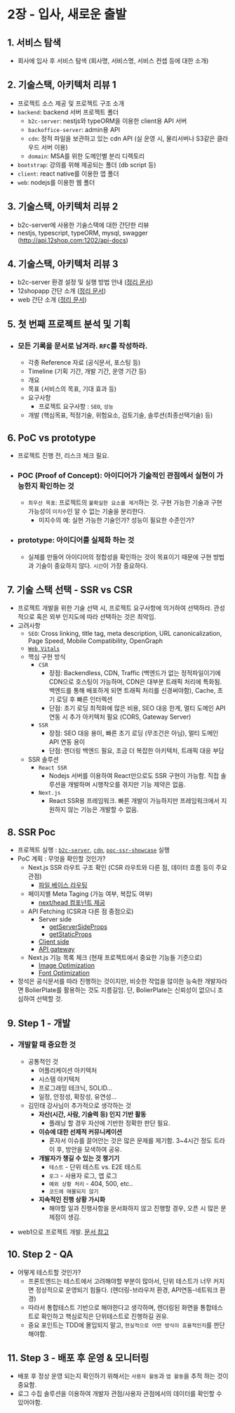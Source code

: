 # 2장 - 입사, 새로운 출발

## 1. 서비스 탐색

- 회사에 입사 후 서비스 탐색 (회사명, 서비스명, 서비스 컨셉 등에 대한 소개)

## 2. 기술스택, 아키텍처 리뷰 1

- 프로젝트 소스 제공 및 프로젝트 구조 소개
- `backend`: backend 서버 프로젝트 폴더
  - `b2c-server`: nestjs와 typeORM을 이용한 client용 API 서버
  - `backoffice-server`: admin용 API
  - `cdn`: 정적 파일을 보관하고 있는 cdn API (실 운영 시, 물리서버나 S3같은 클라우드 서버 이용)
  - `domain`: MSA를 위한 도메인별 분리 디렉토리
- `bootstrap`: 강의를 위해 제공되는 폴더 (db script 등)
- `client`: react native를 이용한 앱 폴더
- `web`: nodejs를 이용한 웹 폴더

## 3. 기술스택, 아키텍처 리뷰 2

- b2c-server에 사용한 기술스택에 대한 간단한 리뷰
- nestjs, typescript, typeORM, mysql, swagger (http://api.12shop.com:1202/api-docs)

## 4. 기술스택, 아키텍처 리뷰 3

- b2c-server 환경 설정 및 실행 방법 안내 ([정리 문서](./projects/b2c-server.md))
- 12shopapp 간단 소개 ([정리 문서](./projects/12shopapp.md))
- web 간단 소개 ([정리 문서](./projects/web.md))

## 5. 첫 번째 프로젝트 분석 및 기획

- ### 모든 기록을 문서로 남겨라. `RFC`를 작성하라.
  - 각종 Reference 자료 (공식문서, 포스팅 등)
  - Timeline (기획 기간, 개발 기간, 운영 기간 등)
  - 개요
  - 목표 (서비스의 목표, 기대 효과 등)
  - 요구사항
    - 프로젝트 요구사항 : `SEO`, `성능`
  - 개발 (핵심목표, 적정기술, 위험요소, 검토기술, 솔루션(최종선택기술) 등)

## 6. PoC vs prototype

- 프로젝트 진행 전, 리스크 체크 필요.
- ### POC (Proof of Concept): 아이디어가 기술적인 관점에서 실현이 가능한지 확인하는 것
  - `최우선 목표`: 프로젝트의 `불확실한 요소를 제거`하는 것. 구현 가능한 기술과 구현 가능성이 `미지수`인 알 수 없는 기술을 분리한다.
    - 미지수의 예: 실현 가능한 기술인가? 성능이 필요한 수준인가?
- ### prototype: 아이디어를 실체화 하는 것
  - 실체를 만들어 아이디어의 정합성을 확인하는 것이 목표이기 때문에 구현 방법과 기술이 중요하지 않다. `시간`이 가장 중요하다.

## 7. 기술 스택 선택 - SSR vs CSR
  - 프로젝트 개발을 위한 기술 선택 시, 프로젝트 요구사항에 의거하여 선택하라. 관성적으로 혹은 외부 인지도에 따라 선택하는 것은 최악임.
  - 고려사항
    - `SEO`: Cross linking, title tag, meta description, URL canonicalization, Page Speed, Mobile Compatibility, OpenGraph
    - [`Web Vitals`](https://web.dev/i18n/ko/vitals)
    - 핵심 구현 방식
      - `CSR`
        - 장점: Backendless, CDN, Traffic (백엔드가 없는 정적파일이기에 CDN으로 호스팅이 가능하며, CDN은 대부분 트래픽 처리에 특화됨. 백엔드를 통해 배포하게 되면 트래픽 처리를 신경써야함), Cache, 초기 로딩 후 빠른 인터렉션
        - 단점: 초기 로딩 최적화에 많은 비용, SEO 대응 한계, 멀티 도메인 API 연동 시 추가 아키텍처 필요 (CORS, Gateway Server)
      - `SSR`
        - 장점: SEO 대응 용이, 빠른 초기 로딩 (무조건은 아님), 멀티 도메인 API 연동 용이
        - 단점: 렌더링 백엔드 필요, 조금 더 복잡한 아키텍처, 트래픽 대응 부담
    - SSR 솔루션
      - `React SSR`
        - Nodejs 서버를 이용하여 React만으로도 SSR 구현이 가능함. 직접 솔루션을 개발하며 시행착오를 겪지만 기능 제약은 없음.
      - `Next.js`
        - React SSR용 프레임워크. 빠른 개발이 가능하지만 프레임워크에서 지원하지 않는 기능은 개발할 수 없음.

## 8. SSR Poc
  - 프로젝트 실행 : [`b2c-server`](./projects/b2c-server.md), [`cdn`](./projects/cdn.md), [`poc-ssr-showcase`](./projects/poc-ssr-showcase.md) 실행
  - PoC 계획 : 무엇을 확인할 것인가?
    - Next.js SSR 라우트 구조 확인 (CSR 라우트와 다른 점, 데이터 흐름 등이 주요 관점)
      - [파일 베이스 라우팅](http://nextjs.org/docs/routing/introduction)
    - 페이지별 Meta Taging (가능 여부, 복잡도 여부)
      - [next/head 컴포넌트 제공](http://nextjs.org/docs/api-reference/next/head)
    - API Fetching (CSR과 다른 점 중점으로)
      - Server side
        - [getServerSideProps](https://nextjs.org/docs/basic-features/data-fetching/get-server-side-props)
        - [getStaticProps](https://nextjs.org/docs/basic-features/data-fetching/get-static-props)
      - [Client side](https://nextjs.org/docs/basic-features/data-fetching/client-side)
      - [API gateway](https://nextjs.org/docs/api-routes/introduction)
    - Next.js 기능 목록 체크 (현재 프로젝트에서 중요한 기능들 기준으로)
      - [Image Optimization](https://nextjs.org/docs/basic-features/image-optimization)
      - [Font Optimization](https://nextjs.org/docs/basic-features/font-optimization)
  - 정석은 공식문서를 따라 진행하는 것이지만, 비슷한 작업을 많이한 능숙한 개발자라면 BolierPlate를 활용하는 것도 지름길임. 단, BolierPlate는 신뢰성이 없으니 조심하여 선택할 것.

## 9. Step 1 - 개발
  - ### 개발할 때 중요한 것
    - 공통적인 것
      - 어플리케이션 아키텍처
      - 시스템 아키텍처
      - 프로그래밍 테크닉, SOLID...
      - 일정, 안정성, 확장성, 유연성...
    - 김민태 강사님이 추가적으로 생각하는 것
      - **자산(시간, 사람, 기술력 등) 인지 기반 활동**
        - 플래닝 할 경우 자산에 기반한 정확한 판단 필요.
      - **이슈에 대한 선제적 커뮤니케이션**
        - 혼자서 이슈를 끌어안는 것은 많은 문제를 제기함. 3~4시간 정도 트라이 후, 방안을 모색하여 공유.
      - **개발자가 챙길 수 있는 것 챙기기**
        - `테스트` - 단위 테스트 vs. E2E 테스트
        - `로그` - 사용자 로그, 앱 로그
        - `예외 상황 처리` - 404, 500, etc..
        - `코드에 매몰되지 않기`
      - **지속적인 진행 상황 가시화**
        - 해야할 일과 진행사항을 문서화하지 않고 진행할 경우, 오픈 시 많은 문제점이 생김.

  - web1으로 프로젝트 개발. [문서 참고](./projects/web.md)

## 10. Step 2 - QA
  - 어떻게 테스트할 것인가?
    - 프론트엔드는 테스트에서 고려해야할 부분이 많아서, 단위 테스트가 너무 커지면 정상적으로 운영되기 힘들다. (렌더링-브라우저 환경, API연동-네트워크 환경)
    - 따라서 통합테스트 기반으로 해야한다고 생각하며, 렌더링된 화면을 통합테스트로 확인하고 핵심로직은 단위테스트로 진행하길 권유.
    - 중요 포인트는 TDD에 몰입되지 말고, `현실적으로 어떤 방식이 효율적인지`를 판단해야함.

## 11. Step 3 - 배포 후 운영 & 모니터링
  - 배포 후 정상 운영 되는지 확인하기 위해서는 `사용자 활동`과 `앱 활동`을 추적 하는 것이 중요함.
  - 로그 수집 솔루션을 이용하여 개발자 관점/사용자 관점에서의 데이터를 확인할 수 있어야함.